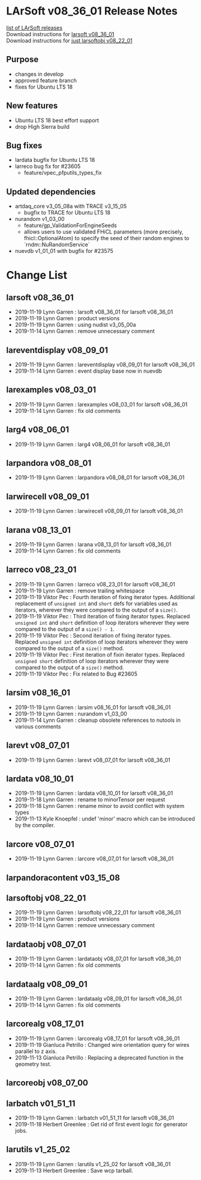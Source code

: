 # LArSoft v08_36_01 Release Notes



[list of LArSoft releases](LArSoft_release_list)  
Download instructions for [larsoft v08_36_01](https://scisoft.fnal.gov/scisoft/bundles/larsoft/v08_36_01/larsoft-v08_36_01.html)  
Download instructions for [just larsoftobj v08_22_01](https://scisoft.fnal.gov/scisoft/bundles/larsoftobj/v08_22_01/larsoftobj-v08_22_01.html)

## Purpose

-   changes in develop
-   approved feature branch
-   fixes for Ubuntu LTS 18

## New features

-   Ubuntu LTS 18 best effort support
-   drop High Sierra build

## Bug fixes

-   lardata bugfix for Ubuntu LTS 18
-   larreco bug fix for \#23605
    -   feature/vpec_pfputils_types_fix

## Updated dependencies

-   artdaq_core v3_05_08a with TRACE v3_15_05
    -   bugfix to TRACE for Ubuntu LTS 18
-   nurandom v1_03_00
    -   feature/gp_ValidationForEngineSeeds
    -   allows users to use validated FHiCL parameters (more precisely, fhicl::OptionalAtom) to specify the seed of their random engines to \`rndm::NuRandomService\`
-   nuevdb v1_01_01 with bugfix for \#23575

# Change List

## larsoft v08_36_01

-   2019-11-19 Lynn Garren : larsoft v08_36_01 for larsoft v08_36_01
-   2019-11-19 Lynn Garren : product versions
-   2019-11-19 Lynn Garren : using nudist v3_05_00a
-   2019-11-14 Lynn Garren : remove unnecessary comment

## lareventdisplay v08_09_01

-   2019-11-19 Lynn Garren : lareventdisplay v08_09_01 for larsoft v08_36_01
-   2019-11-14 Lynn Garren : event display base now in nuevdb

## larexamples v08_03_01

-   2019-11-19 Lynn Garren : larexamples v08_03_01 for larsoft v08_36_01
-   2019-11-14 Lynn Garren : fix old comments

## larg4 v08_06_01

-   2019-11-19 Lynn Garren : larg4 v08_06_01 for larsoft v08_36_01

## larpandora v08_08_01

-   2019-11-19 Lynn Garren : larpandora v08_08_01 for larsoft v08_36_01

## larwirecell v08_09_01

-   2019-11-19 Lynn Garren : larwirecell v08_09_01 for larsoft v08_36_01

## larana v08_13_01

-   2019-11-19 Lynn Garren : larana v08_13_01 for larsoft v08_36_01
-   2019-11-14 Lynn Garren : fix old comments

## larreco v08_23_01

-   2019-11-19 Lynn Garren : larreco v08_23_01 for larsoft v08_36_01
-   2019-11-19 Lynn Garren : remove trailing whitespace
-   2019-11-19 Viktor Pec : Fourth iteration of fixing iterator types. Additional replacement of `unsigned int` and `short` defs for variables used as iterators, wherever they were compared to the output of a `size()`.
-   2019-11-19 Viktor Pec : Third iteration of fixing iterator types. Replaced `unsigned int` and `short` definition of loop iterators wherever they were compared to the output of a `size() - 1`.
-   2019-11-19 Viktor Pec : Second iteration of fixing iterator types. Replaced `unsigned int` definition of loop iterators wherever they were compared to the output of a `size()` method.
-   2019-11-19 Viktor Pec : First iteration of fixin iterator types. Replaced `unsigned short` definition of loop iterators wherever they were compared to the output of a `size()` method.
-   2019-11-19 Viktor Pec : Fix related to Bug \#23605

## larsim v08_16_01

-   2019-11-19 Lynn Garren : larsim v08_16_01 for larsoft v08_36_01
-   2019-11-19 Lynn Garren : nurandom v1_03_00
-   2019-11-14 Lynn Garren : cleanup obsolete references to nutools in various comments

## larevt v08_07_01

-   2019-11-19 Lynn Garren : larevt v08_07_01 for larsoft v08_36_01

## lardata v08_10_01

-   2019-11-19 Lynn Garren : lardata v08_10_01 for larsoft v08_36_01
-   2019-11-18 Lynn Garren : rename to minorTensor per request
-   2019-11-18 Lynn Garren : rename minor to avoid conflict with system types
-   2019-11-13 Kyle Knoepfel : undef 'minor' macro which can be introduced by the compiler.

## larcore v08_07_01

-   2019-11-19 Lynn Garren : larcore v08_07_01 for larsoft v08_36_01

## larpandoracontent v03_15_08

## larsoftobj v08_22_01

-   2019-11-19 Lynn Garren : larsoftobj v08_22_01 for larsoft v08_36_01
-   2019-11-19 Lynn Garren : product versions
-   2019-11-14 Lynn Garren : remove unnecessary comment

## lardataobj v08_07_01

-   2019-11-19 Lynn Garren : lardataobj v08_07_01 for larsoft v08_36_01
-   2019-11-14 Lynn Garren : fix old comments

## lardataalg v08_09_01

-   2019-11-19 Lynn Garren : lardataalg v08_09_01 for larsoft v08_36_01
-   2019-11-14 Lynn Garren : fix old comments

## larcorealg v08_17_01

-   2019-11-19 Lynn Garren : larcorealg v08_17_01 for larsoft v08_36_01
-   2019-11-19 Gianluca Petrillo : Changed wire orientation query for wires parallel to z axis.
-   2019-11-13 Gianluca Petrillo : Replacing a deprecated function in the geometry test.

## larcoreobj v08_07_00

## larbatch v01_51_11

-   2019-11-19 Lynn Garren : larbatch v01_51_11 for larsoft v08_36_01
-   2019-11-18 Herbert Greenlee : Get rid of first event logic for generator jobs.

## larutils v1_25_02

-   2019-11-19 Lynn Garren : larutils v1_25_02 for larsoft v08_36_01
-   2019-11-13 Herbert Greenlee : Save wcp tarball.
